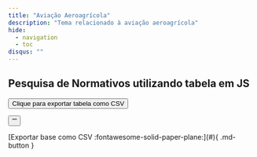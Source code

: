 ```yaml
---
title: "Aviação Aeroagrícola"
description: "Tema relacionado à aviação aeroagrícola"
hide:
  - navigation
  - toc
disqus: ""
---
```



## Pesquisa de Normativos utilizando tabela em JS

<script src="https://bossanova.uk/jspreadsheet/v4/jexcel.js"></script>
<script src="https://jsuites.net/v4/jsuites.js"></script>
<link rel="stylesheet" href="https://jsuites.net/v4/jsuites.css" type="text/css" />
<link rel="stylesheet" href="https://bossanova.uk/jspreadsheet/v4/jexcel.css" type="text/css" />

<div id="spreadsheet"></div>

<p><button id='download'>Clique para exportar tabela como CSV</button></p>

<script>
var mySpreadsheet = jspreadsheet(document.getElementById('spreadsheet'), {
        data:[
            {
                name:'Paulo',
                id:'3',
                age:'40',
                gender:'Male'
            },
            {
                name:'Cosme Sergio',
                id:'4',
                age:'48',
                gender:'Male'
            },
            {
                name:'Jorgina Santos',
                id:'5',
                age:'32',
                gender:'Female'
            },
        ],
        columns: [
            {
                type:'text',
                width:'300',
                name:'id'
            },
            {
                type:'text',
                width:'200',
                name:'name'
            },
            {
                type:'text',
                width:'100',
                name:'age'
            },
            {
                type:'hidden',
                name:'gender'
            },
         ]
    });
 
document.getElementById('download').onclick = function () {
    mySpreadsheet.download();
}
</script>

<div id="spreadsheet2"></div>

<p><button id='download2'>""</button></p>[Exportar base como CSV :fontawesome-solid-paper-plane:](#){ .md-button }

<script>
    jexcel(document.getElementById('spreadsheet2'), {
        search:true,
        pagination:30,
        data:[
            {
              "ementa": "Sistemas de oxigênio dos lavatórios.", 
              "norma": "RBAC-E 111 EMD 00", 
              "tornada_sem_efeito": "", 
              "alterada": "", 
              "data": "16/03/2012", 
              "outros": "", 
              "tipo_normatico": "RBAC-E", 
              "publicacao": "", 
              "revogada": "", 
              "em_vigor": "", 
              "anexos": "https://www.anac.gov.br/assuntos/legislacao/legislacao-1/rbha-e-rbac/rbac/rbac-e-111@@download/arquivo_norma/RBAC-E111EMD00.pdf"
            }, 
            {
              "ementa": "Requisitos de aeronavegabilidade: aeronaves de asas rotativas categoria normal. ", 
              "norma": "RBAC 027 EMD 46", 
              "tornada_sem_efeito": "", 
              "alterada": "", 
              "data": "13/06/2013", 
              "outros": "", 
              "tipo_normatico": "RBAC", 
              "publicacao": "", 
              "revogada": "", 
              "em_vigor": "", 
              "anexos": "https://www.anac.gov.br/assuntos/legislacao/legislacao-1/rbha-e-rbac/rbac/rbac-027@@download/arquivo_norma/RBAC27EMD46.pdf"
            }, 
            {
              "ementa": "Requisitos de aeronavegabilidade: aeronaves de asas rotativas categoria transporte. ", 
              "norma": "RBAC 029 EMD 53", 
              "tornada_sem_efeito": "", 
              "alterada": "", 
              "data": "13/06/2013", 
              "outros": "", 
              "tipo_normatico": "RBAC", 
              "publicacao": "", 
              "revogada": "", 
              "em_vigor": "", 
              "anexos": "https://www.anac.gov.br/assuntos/legislacao/legislacao-1/rbha-e-rbac/rbac/rbac-029@@download/arquivo_norma/RBAC29EMD53.pdf"
            }, 
            {
              "ementa": "Requisitos de aeronavegabilidade: balões livres tripulados.", 
              "norma": "RBAC 031 EMD 07", 
              "tornada_sem_efeito": "", 
              "alterada": "", 
              "data": "16/10/2015", 
              "outros": "", 
              "tipo_normatico": "RBAC", 
              "publicacao": "", 
              "revogada": "", 
              "em_vigor": "", 
              "anexos": "https://www.anac.gov.br/assuntos/legislacao/legislacao-1/rbha-e-rbac/rbac/rbac-031@@download/arquivo_norma/RBAC31EMD07.pdf"
            }, 
            {
              "ementa": "Requisitos de aeronavegabilidade: motores aeronáuticos. ", 
              "norma": "RBAC 033 EMD 28", 
              "tornada_sem_efeito": "", 
              "alterada": "", 
              "data": "22/04/2009", 
              "outros": "", 
              "tipo_normatico": "RBAC", 
              "publicacao": "", 
              "revogada": "", 
              "em_vigor": "", 
              "anexos": "https://www.anac.gov.br/assuntos/legislacao/legislacao-1/rbha-e-rbac/rbac/rbac-033@@download/arquivo_norma/RBAC 33.pdf"
            }, 
            {
              "ementa": "Diretrizes de aeronavegabilidade ", 
              "norma": "RBAC 039 EMD 00", 
              "tornada_sem_efeito": "", 
              "alterada": "", 
              "data": "02/03/2011", 
              "outros": "", 
              "tipo_normatico": "RBAC", 
              "publicacao": "", 
              "revogada": "", 
              "em_vigor": "", 
              "anexos": "https://www.anac.gov.br/assuntos/legislacao/legislacao-1/rbha-e-rbac/rbac/rbac-039@@download/arquivo_norma/RBAC 39.pdf"
            }, 
            {
              "ementa": "Certificação operacional de aeroportos.", 
              "norma": "RBAC 139 EMD 05", 
              "tornada_sem_efeito": "", 
              "alterada": "", 
              "data": "17/12/2015", 
              "outros": "", 
              "tipo_normatico": "RBAC", 
              "publicacao": "", 
              "revogada": "", 
              "em_vigor": "", 
              "anexos": "https://www.anac.gov.br/assuntos/legislacao/legislacao-1/rbha-e-rbac/rbac/rbac-139@@download/arquivo_norma/RBAC139EMD05.pdf, https://www.anac.gov.br/assuntos/legislacao/legislacao-1/rbha-e-rbac/rbac/rbac-139@@download/anexo_norma/Perguntas e Respostas RBAC139_EMD05.pdf"
            }, 
            {
              "ementa": "Requisitos de aeronavegabilidade: aviões categoria transporte", 
              "norma": "RBAC 025 EMD 136", 
              "tornada_sem_efeito": "", 
              "alterada": "", 
              "data": "07/02/2014", 
              "outros": "", 
              "tipo_normatico": "RBAC", 
              "publicacao": "", 
              "revogada": "", 
              "em_vigor": "", 
              "anexos": "https://www.anac.gov.br/assuntos/legislacao/legislacao-1/rbha-e-rbac/rbac/rbac-025@@download/arquivo_norma/BAC25EMD136.pdf"
            }, 
            {
              "ementa": "Operações de transporte aéreo público com aviões com configuração máxima certificada de assentos para passageiros de mais 19 assentos ou capacidade máxima de carga paga acima de 3.400 kg.", 
              "norma": "RBAC 121 EMD 12", 
              "tornada_sem_efeito": "", 
              "alterada": "", 
              "data": "11/02/2021", 
              "outros": "", 
              "tipo_normatico": "RBAC", 
              "publicacao": "12/02/2021", 
              "revogada": "", 
              "em_vigor": "Em vigor em 1º de abril de 2021. Exceto o parágrafo 121.645(e), que entrará em vigor em 26 de maio de 2021.", 
              "anexos": "https://www.anac.gov.br/assuntos/legislacao/legislacao-1/rbha-e-rbac/rbac/rbac-121@@download/arquivo_norma/RBAC121EMD12.pdf, https://www.anac.gov.br/assuntos/legislacao/legislacao-1/rbha-e-rbac/rbac/rbac-121@@download/anexo_norma/PA2020-1031 - CEF RBAC 121.pdf"
            }, 
            {
              "ementa": "Programa Nacional de Instrução em Segurança da Aviação Civil Contra Atos de Interferência Ilícita - PNIAVSEC.", 
              "norma": "RBAC 110 EMD 00", 
              "tornada_sem_efeito": "", 
              "alterada": "", 
              "data": "17/07/2015", 
              "outros": "", 
              "tipo_normatico": "RBAC", 
              "publicacao": "", 
              "revogada": "", 
              "em_vigor": "", 
              "anexos": "https://www.anac.gov.br/assuntos/legislacao/legislacao-1/rbha-e-rbac/rbac/rbac-110@@download/arquivo_norma/RBAC110EMD00.pdf, https://www.anac.gov.br/assuntos/legislacao/legislacao-1/rbha-e-rbac/rbac/rbac-110@@download/anexo_norma/CEF RBAC nº 110.pdf"
            }, 
            {
              "ementa": "Programa de prevenção do risco associado ao uso indevido de substâncias psicoativas na aviação civil.", 
              "norma": "RBAC 120 EMD 03", 
              "tornada_sem_efeito": "", 
              "alterada": "", 
              "data": "11/02/2021", 
              "outros": "", 
              "tipo_normatico": "RBAC", 
              "publicacao": "12/02/2021", 
              "revogada": "", 
              "em_vigor": "Em vigor em 1º de março de 2021.", 
              "anexos": "https://www.anac.gov.br/assuntos/legislacao/legislacao-1/rbha-e-rbac/rbac/rbac-120@@download/arquivo_norma/RBAC120EMD03.pdf, https://www.anac.gov.br/assuntos/legislacao/legislacao-1/rbha-e-rbac/rbac/rbac-120@@download/anexo_norma/CEF RBAC 120.pdf"
            }, 
            {
              "ementa": "Requisitos de aeronavegabilidade: aviões categoria normal.", 
              "norma": "RBAC 023 EMD 64", 
              "tornada_sem_efeito": "", 
              "alterada": "", 
              "data": "07/08/2019", 
              "outros": "", 
              "tipo_normatico": "RBAC", 
              "publicacao": "07/08/2019", 
              "revogada": "", 
              "em_vigor": "", 
              "anexos": "https://www.anac.gov.br/assuntos/legislacao/legislacao-1/rbha-e-rbac/rbac/rbac-023@@download/arquivo_norma/RBAC23EMD64.pdf"
            }, 
            {
              "ementa": "Licenças, habilitações e regras gerais para despachante operacional de voo e mecânico de manutenção aeronáutica", 
              "norma": "RBAC 65 EMD 00", 
              "tornada_sem_efeito": "", 
              "alterada": "", 
              "data": "25/05/2018", 
              "outros": "", 
              "tipo_normatico": "RBAC", 
              "publicacao": "25/05/2018", 
              "revogada": "", 
              "em_vigor": "", 
              "anexos": "https://www.anac.gov.br/assuntos/legislacao/legislacao-1/rbha-e-rbac/rbac/rbac-65@@download/arquivo_norma/RBAC65EMD00.pdf, https://www.anac.gov.br/assuntos/legislacao/legislacao-1/rbha-e-rbac/rbac/rbac-65@@download/anexo_norma/PA2018-3159 - CEF RBAC nº 65.pdf"
            }, 
            {
              "ementa": "Helipontos.", 
              "norma": "RBAC 155 EMD 00", 
              "tornada_sem_efeito": "", 
              "alterada": "", 
              "data": "25/05/2018", 
              "outros": "", 
              "tipo_normatico": "RBAC", 
              "publicacao": "25/05/2018", 
              "revogada": "", 
              "em_vigor": "Em vigor em 21 de novembro de 2018.", 
              "anexos": "https://www.anac.gov.br/assuntos/legislacao/legislacao-1/rbha-e-rbac/rbac/rbac-155@@download/arquivo_norma/RBAC155EMD00.pdf, https://www.anac.gov.br/assuntos/legislacao/legislacao-1/rbha-e-rbac/rbac/rbac-155@@download/anexo_norma/CEF RBAC 155 e Perguntas e Respostas.zip"
            }, 
            {
              "ementa": "Operação Aerodesportiva em Aeronaves sem Certificado de Aeronavegabilidade.", 
              "norma": "RBAC 103 EMD 00", 
              "tornada_sem_efeito": "", 
              "alterada": "", 
              "data": "08/06/2018", 
              "outros": "Retificado no Diário Oficial da União de 20 de junho de 2018, Seção 1, página 54.", 
              "tipo_normatico": "RBAC", 
              "publicacao": "08/06/2018", 
              "revogada": "", 
              "em_vigor": "", 
              "anexos": "https://www.anac.gov.br/assuntos/legislacao/legislacao-1/rbha-e-rbac/rbac/rbac-103@@download/arquivo_norma/RBAC103_EMD00 - Retificado.pdf, https://www.anac.gov.br/assuntos/legislacao/legislacao-1/rbha-e-rbac/rbac/rbac-103@@download/anexo_norma/CEF RBAC 103.pdf"
            }, 
            {
              "ementa": "Credenciamento de pessoas.\r\n", 
              "norma": "RBAC 183 EMD 01", 
              "tornada_sem_efeito": "", 
              "alterada": "", 
              "data": "08/06/2018", 
              "outros": "", 
              "tipo_normatico": "RBAC", 
              "publicacao": "08/06/2018", 
              "revogada": "", 
              "em_vigor": "", 
              "anexos": "https://www.anac.gov.br/assuntos/legislacao/legislacao-1/rbha-e-rbac/rbac/rbac-183@@download/arquivo_norma/RBAC183_EMD01.pdf"
            }, 
            {
              "ementa": "Requisitos de Aeronavegabilidade: Hélices.", 
              "norma": "RBAC 035 EMD 10", 
              "tornada_sem_efeito": "", 
              "alterada": "", 
              "data": "07/08/2019", 
              "outros": "", 
              "tipo_normatico": "RBAC", 
              "publicacao": "07/08/2019", 
              "revogada": "", 
              "em_vigor": "", 
              "anexos": "https://www.anac.gov.br/assuntos/legislacao/legislacao-1/rbha-e-rbac/rbac/rbac-035@@download/arquivo_norma/RBAC35EMD10.pdf"
            }, 
            {
              "ementa": "Operação de empresas estrangeiras que têm por objetivo o transporte aéreo público no Brasil (Operations of foreign air carriers within Brazil engaged in common carriage).", 
              "norma": "RBAC 129 EMD 01", 
              "tornada_sem_efeito": "", 
              "alterada": "", 
              "data": "31/08/2018", 
              "outros": "", 
              "tipo_normatico": "RBAC", 
              "publicacao": "31/08/2018.", 
              "revogada": "", 
              "em_vigor": "", 
              "anexos": "https://www.anac.gov.br/assuntos/legislacao/legislacao-1/rbha-e-rbac/rbac/rbac-129@@download/arquivo_norma/RBAC129EMD01.pdf, https://www.anac.gov.br/assuntos/legislacao/legislacao-1/rbha-e-rbac/rbac/rbac-129@@download/anexo_norma/CEF RBAC nº 129.pdf"
            }, 
            {
              "ementa": "Marcas de Identificação, de Nacionalidade e de Matrícula.", 
              "norma": "RBAC 45  EMD 04", 
              "tornada_sem_efeito": "", 
              "alterada": "", 
              "data": "24/06/2020", 
              "outros": "", 
              "tipo_normatico": "RBAC", 
              "publicacao": "24/06/2020", 
              "revogada": "", 
              "em_vigor": "Em vigor em 1º de julho de 2020.", 
              "anexos": "https://www.anac.gov.br/assuntos/legislacao/legislacao-1/rbha-e-rbac/rbac/rbac-045@@download/arquivo_norma/RBAC45EMD04.pdf, https://www.anac.gov.br/assuntos/legislacao/legislacao-1/rbha-e-rbac/rbac/rbac-045@@download/anexo_norma/CEF RBAC 45.pdf"
            }, 
            {
              "ementa": "Segurança da aviação civil contra atos de interferência ilícita – Operador de aeródromo.", 
              "norma": "RBAC 107 EMD 04", 
              "tornada_sem_efeito": "", 
              "alterada": "", 
              "data": "07/06/2021", 
              "outros": "", 
              "tipo_normatico": "RBAC", 
              "publicacao": "14/06/2021", 
              "revogada": "", 
              "em_vigor": "Em vigor em 1º de julho de 2021.", 
              "anexos": "https://www.anac.gov.br/assuntos/legislacao/legislacao-1/rbha-e-rbac/rbac/rbac-107@@download/arquivo_norma/RBAC107EMD04 - versão em vigor de 01.07 a 01.08.2021.pdf, https://www.anac.gov.br/assuntos/legislacao/legislacao-1/rbha-e-rbac/rbac/rbac-107@@download/anexo_norma/Anexos RBAC 107.zip"
            }, 
            {
              "ementa": "Segurança da aviação civil contra atos de interferência ilícita - Operador aéreo.", 
              "norma": "RBAC 108 EMD 04", 
              "tornada_sem_efeito": "", 
              "alterada": "", 
              "data": "07/06/2021", 
              "outros": "", 
              "tipo_normatico": "RBAC", 
              "publicacao": "14/06/2021", 
              "revogada": "", 
              "em_vigor": "Em vigor em 1º de julho de 2021.", 
              "anexos": "https://www.anac.gov.br/assuntos/legislacao/legislacao-1/rbha-e-rbac/rbac/rbac-108@@download/arquivo_norma/RBAC108EMD04 - versão em vigor de 01.07 a 01.08.2021.pdf, https://www.anac.gov.br/assuntos/legislacao/legislacao-1/rbha-e-rbac/rbac/rbac-108@@download/anexo_norma/Anexos.zip"
            }, 
            {
              "ementa": "Regras Gerais para petição de emissão, alteração, revogação e isenção de cumprimento de regra.", 
              "norma": "RBAC 11 EMD 03", 
              "tornada_sem_efeito": "", 
              "alterada": "", 
              "data": "24/03/2020", 
              "outros": "", 
              "tipo_normatico": "RBAC", 
              "publicacao": "24/03/2020", 
              "revogada": "", 
              "em_vigor": "Em vigor em 1º de abril de 2020.", 
              "anexos": "https://www.anac.gov.br/assuntos/legislacao/legislacao-1/rbha-e-rbac/rbac/rbac-011@@download/arquivo_norma/RBAC11EMD03.pdf"
            }, 
            {
              "ementa": "Requisitos para drenagem de combustível e emissões de escapamento de aviões com motores a turbina.", 
              "norma": "RBAC 034 EMD 06", 
              "tornada_sem_efeito": "", 
              "alterada": "", 
              "data": "18/12/2018", 
              "outros": "", 
              "tipo_normatico": "RBAC", 
              "publicacao": "18/12/2018", 
              "revogada": "", 
              "em_vigor": "Em vigor em 17 de fevereiro de 2019.", 
              "anexos": "https://www.anac.gov.br/assuntos/legislacao/legislacao-1/rbha-e-rbac/rbac/rbac-034@@download/arquivo_norma/RBAC34EMD06.pdf"
            }, 
            {
              "ementa": "Requisitos para emissões de CO2 de aviões.", 
              "norma": "RBAC 038 EMD 00", 
              "tornada_sem_efeito": "", 
              "alterada": "", 
              "data": "18/12/2018", 
              "outros": "", 
              "tipo_normatico": "RBAC", 
              "publicacao": "18/12/2018", 
              "revogada": "", 
              "em_vigor": "Em vigor em 17 de fevereiro de 2019.", 
              "anexos": "https://www.anac.gov.br/assuntos/legislacao/legislacao-1/rbha-e-rbac/rbac/rbac-038@@download/arquivo_norma/RBAC38EMD00.pdf"
            }, 
            {
              "ementa": "Certificação e Requisitos Operacionais: Centros de treinamento de aviação civil.", 
              "norma": "RBAC 142 EMD 03", 
              "tornada_sem_efeito": "", 
              "alterada": "", 
              "data": "11/02/2021", 
              "outros": "", 
              "tipo_normatico": "RBAC", 
              "publicacao": "12/02/2021", 
              "revogada": "", 
              "em_vigor": "Em vigor em 1º de março de 2021.", 
              "anexos": "https://www.anac.gov.br/assuntos/legislacao/legislacao-1/rbha-e-rbac/rbac/rbac-142@@download/arquivo_norma/RBAC142EMD03.pdf, https://www.anac.gov.br/assuntos/legislacao/legislacao-1/rbha-e-rbac/rbac/rbac-142@@download/anexo_norma/CEF RBAC 142 EMD 02.pdf"
            }, 
            {
              "ementa": "Organizações de manutenção de produto aeronáutico.", 
              "norma": "RBAC 145 EMD 07", 
              "tornada_sem_efeito": "", 
              "alterada": "", 
              "data": "23/02/2021", 
              "outros": "", 
              "tipo_normatico": "RBAC", 
              "publicacao": "26/02/2021", 
              "revogada": "", 
              "em_vigor": "Em vigor em 1º de junho de 2021.", 
              "anexos": "https://www.anac.gov.br/assuntos/legislacao/legislacao-1/rbha-e-rbac/rbac/rbac-145@@download/arquivo_norma/RBAC145EMD07.pdf, https://www.anac.gov.br/assuntos/legislacao/legislacao-1/rbha-e-rbac/rbac/rbac-145@@download/anexo_norma/CEF RBAC nº 145.pdf"
            }, 
            {
              "ementa": "Requisitos para gerenciamento de risco de fadiga humana.", 
              "norma": "RBAC 117 EMD 00", 
              "tornada_sem_efeito": "", 
              "alterada": "", 
              "data": "19/03/2019", 
              "outros": "", 
              "tipo_normatico": "RBAC", 
              "publicacao": "19/03/2019", 
              "revogada": "", 
              "em_vigor": "", 
              "anexos": "https://www.anac.gov.br/assuntos/legislacao/legislacao-1/rbha-e-rbac/rbac/rbac-117@@download/arquivo_norma/RBAC117EMD00.pdf, https://www.anac.gov.br/assuntos/legislacao/legislacao-1/rbha-e-rbac/rbac/rbac-117@@download/anexo_norma/ CEF RBAC nº 117.pdf"
            }, 
            {
              "ementa": "Requisitos para operações especiais de aviação pública.", 
              "norma": "RBAC 90 EMD 00", 
              "tornada_sem_efeito": "", 
              "alterada": "", 
              "data": "12/04/2019", 
              "outros": "", 
              "tipo_normatico": "RBAC", 
              "publicacao": "12/04/2019", 
              "revogada": "", 
              "em_vigor": "Em vigor em 11 de julho de 2019.", 
              "anexos": "https://www.anac.gov.br/assuntos/legislacao/legislacao-1/rbha-e-rbac/rbac/rbac-90@@download/arquivo_norma/RBAC90EMD00.pdf, https://www.anac.gov.br/assuntos/legislacao/legislacao-1/rbha-e-rbac/rbac/rbac-90@@download/anexo_norma/ CEF RBAC nº 90.pdf"
            }, 
            {
              "ementa": "Salto de paraquedas.", 
              "norma": "RBAC 105 EMD 02", 
              "tornada_sem_efeito": "", 
              "alterada": "", 
              "data": "12/04/2019", 
              "outros": "", 
              "tipo_normatico": "RBAC", 
              "publicacao": "12/04/2019", 
              "revogada": "", 
              "em_vigor": "Em vigor em 11 de julho de 2019.", 
              "anexos": "https://www.anac.gov.br/assuntos/legislacao/legislacao-1/rbha-e-rbac/rbac/rbac-105@@download/arquivo_norma/RBAC105EMD02.pdf"
            }, 
            {
              "ementa": "Operação de aeronaves de asas rotativas com cargas externas.", 
              "norma": "RBAC 133 EMD 02", 
              "tornada_sem_efeito": "", 
              "alterada": "", 
              "data": "12/04/2019", 
              "outros": "", 
              "tipo_normatico": "RBAC", 
              "publicacao": "12/04/2019", 
              "revogada": "", 
              "em_vigor": "Em vigor em 11 de julho de 2019.", 
              "anexos": "https://www.anac.gov.br/assuntos/legislacao/legislacao-1/rbha-e-rbac/rbac/rbac-133@@download/arquivo_norma/RBAC133EMD02.pdf, https://www.anac.gov.br/assuntos/legislacao/legislacao-1/rbha-e-rbac/rbac/rbac-133@@download/anexo_norma/CEF RBAC-133.pdf"
            }, 
            {
              "ementa": "Transporte de artigos perigosos em aeronaves civis.", 
              "norma": "RBAC 175 EMD 03", 
              "tornada_sem_efeito": "", 
              "alterada": "", 
              "data": "11/02/2021", 
              "outros": "", 
              "tipo_normatico": "RBAC", 
              "publicacao": "12/02/2021", 
              "revogada": "", 
              "em_vigor": "Em vigor em 1º de abril de 2021.", 
              "anexos": "https://www.anac.gov.br/assuntos/legislacao/legislacao-1/rbha-e-rbac/rbac/rbac-175@@download/arquivo_norma/RBAC175EMD03.pdf, https://www.anac.gov.br/assuntos/legislacao/legislacao-1/rbha-e-rbac/rbac/rbac-175@@download/anexo_norma/CEF RBAC 175.pdf"
            }, 
            {
              "ementa": "Certificação e requisitos operacionais: Centros de Instrução de Aviação Civil.", 
              "norma": "RBAC 141 EMD 01", 
              "tornada_sem_efeito": "", 
              "alterada": "", 
              "data": "06/03/2020", 
              "outros": "", 
              "tipo_normatico": "RBAC", 
              "publicacao": "06/03/2020", 
              "revogada": "", 
              "em_vigor": "Em vigor em 1º de abril de 2020.", 
              "anexos": "https://www.anac.gov.br/assuntos/legislacao/legislacao-1/rbha-e-rbac/rbac/rbac-141@@download/arquivo_norma/RBAC141EMD01.pdf, https://www.anac.gov.br/assuntos/legislacao/legislacao-1/rbha-e-rbac/rbac/rbac-141@@download/anexo_norma/CEF RBAC 141.pdf"
            }, 
            {
              "ementa": "Licenças, habilitações e certificados para pilotos.", 
              "norma": "RBAC 61 EMD 13", 
              "tornada_sem_efeito": "", 
              "alterada": "", 
              "data": "19/03/2020", 
              "outros": "", 
              "tipo_normatico": "RBAC", 
              "publicacao": "20/03/2020", 
              "revogada": "", 
              "em_vigor": "Em vigor em 1º de abril de 2020.", 
              "anexos": "https://www.anac.gov.br/assuntos/legislacao/legislacao-1/rbha-e-rbac/rbac/rbac-61@@download/arquivo_norma/RBAC61EMD13.pdf, https://www.anac.gov.br/assuntos/legislacao/legislacao-1/rbha-e-rbac/rbac/rbac-61@@download/anexo_norma/ CEF RBAC 61.pdf"
            }, 
            {
              "ementa": "Aeródromos - Operação, manutenção e resposta à emergência.", 
              "norma": "RBAC 153 EMD 06", 
              "tornada_sem_efeito": "", 
              "alterada": "", 
              "data": "09/03/2021", 
              "outros": "", 
              "tipo_normatico": "RBAC", 
              "publicacao": "15/03/2021", 
              "revogada": "", 
              "em_vigor": "Em vigor em 1º de abril de 2021.", 
              "anexos": "https://www.anac.gov.br/assuntos/legislacao/legislacao-1/rbha-e-rbac/rbac/rbac-153@@download/arquivo_norma/RBAC153EMD06.pdf, https://www.anac.gov.br/assuntos/legislacao/legislacao-1/rbha-e-rbac/rbac/rbac-153@@download/anexo_norma/Anexos RBAC 153.zip"
            }, 
            {
              "ementa": "Certificação e requisitos operacionais: operações aeroagrícolas.", 
              "norma": "RBAC 137 EMD 04", 
              "tornada_sem_efeito": "", 
              "alterada": "", 
              "data": "12/05/2020", 
              "outros": "", 
              "tipo_normatico": "RBAC", 
              "publicacao": "15/05/2020", 
              "revogada": "", 
              "em_vigor": "Em vigor em 1º de junho de 2020.", 
              "anexos": "https://www.anac.gov.br/assuntos/legislacao/legislacao-1/rbha-e-rbac/rbac/rbac-137@@download/arquivo_norma/RBAC137EMD04.pdf, https://www.anac.gov.br/assuntos/legislacao/legislacao-1/rbha-e-rbac/rbac/rbac-137@@download/anexo_norma/CEF RBAC 137.pdf"
            }, 
            {
              "ementa": "Operações de transporte aéreo público com aviões com configuração máxima certificada de assentos para passageiros de até 19 assentos e capacidade máxima de carga paga de até 3.400 kg (7.500 lb), ou helicópteros.", 
              "norma": "RBAC 135 EMD 10", 
              "tornada_sem_efeito": "", 
              "alterada": "", 
              "data": "11/02/2021", 
              "outros": "", 
              "tipo_normatico": "RBAC", 
              "publicacao": "12/02/2021", 
              "revogada": "", 
              "em_vigor": "Em vigor em 1º de abril de 2021.", 
              "anexos": "https://www.anac.gov.br/assuntos/legislacao/legislacao-1/rbha-e-rbac/rbac/rbac-135@@download/arquivo_norma/RBAC135EMD10.pdf, https://www.anac.gov.br/assuntos/legislacao/legislacao-1/rbha-e-rbac/rbac/rbac-135@@download/anexo_norma/ CEF RBAC nº 135.pdf"
            }, 
            {
              "ementa": "Definições, regras de redação e unidades de medida para uso nos normativos da ANAC.", 
              "norma": "RBAC 01 EMD 08", 
              "tornada_sem_efeito": "", 
              "alterada": "", 
              "data": "11/02/2021", 
              "outros": "", 
              "tipo_normatico": "RBAC", 
              "publicacao": "12/01/2021", 
              "revogada": "", 
              "em_vigor": "Em vigor em 1º de abril de 2021.", 
              "anexos": "https://www.anac.gov.br/assuntos/legislacao/legislacao-1/rbha-e-rbac/rbac/rbac-01@@download/arquivo_norma/RBAC01EMD08.pdf"
            }, 
            {
              "ementa": "Certificação: Operadores de Transporte Aéreo Público.", 
              "norma": "RBAC 119 EMD 08", 
              "tornada_sem_efeito": "", 
              "alterada": "", 
              "data": "11/02/2021", 
              "outros": "", 
              "tipo_normatico": "RBAC", 
              "publicacao": "12/02/2021", 
              "revogada": "", 
              "em_vigor": "Em vigor em 1º de março de 2021.", 
              "anexos": "https://www.anac.gov.br/assuntos/legislacao/legislacao-1/rbha-e-rbac/rbac/rbac-119@@download/arquivo_norma/RBAC119EMD08.pdf, https://www.anac.gov.br/assuntos/legislacao/legislacao-1/rbha-e-rbac/rbac/rbac-119@@download/anexo_norma/CEF RBAC 119.pdf"
            }, 
            {
              "ementa": "Requisitos para concessão de certificados médicos aeronáuticos, para o cadastro e credenciamento de médicos, credenciamento de clínicas e para o convênio com entidades públicas.", 
              "norma": "RBAC 67 EMD 04", 
              "tornada_sem_efeito": "", 
              "alterada": "Retificado no DOU de 29/04/2020.", 
              "data": "20/03/2020", 
              "outros": "", 
              "tipo_normatico": "RBAC", 
              "publicacao": "20/03/2020", 
              "revogada": "", 
              "em_vigor": "Em vigor em 1º de abril de 2020.", 
              "anexos": "https://www.anac.gov.br/assuntos/legislacao/legislacao-1/rbha-e-rbac/rbac/rbac-067@@download/arquivo_norma/RBAC67EMD04.pdf, https://www.anac.gov.br/assuntos/legislacao/legislacao-1/rbha-e-rbac/rbac/rbac-067@@download/anexo_norma/CEF RBAC 67.pdf"
            }, 
            {
              "ementa": "Requisitos para qualificação e uso de dispositivos de treinamento para simulação de voo.", 
              "norma": "RBAC 60 EMD 00", 
              "tornada_sem_efeito": "", 
              "alterada": "", 
              "data": "20/03/2020", 
              "outros": "Retificado no Diário Oficial da União de 24 de março de 2020, Seção 1, página 66.", 
              "tipo_normatico": "RBAC", 
              "publicacao": "20/03/2020", 
              "revogada": "", 
              "em_vigor": "Em vigor em 1º de abril de 2020.", 
              "anexos": "https://www.anac.gov.br/assuntos/legislacao/legislacao-1/rbha-e-rbac/rbac/rbac-60@@download/arquivo_norma/RBAC60EMD00.pdf"
            }, 
            {
              "ementa": "Certificação e requisitos operacionais: voos panorâmicos.", 
              "norma": "RBAC 136 EMD 00", 
              "tornada_sem_efeito": "", 
              "alterada": "", 
              "data": "24/06/2020", 
              "outros": "", 
              "tipo_normatico": "RBAC", 
              "publicacao": "24/06/2020", 
              "revogada": "", 
              "em_vigor": "Em vigor em 1º de julho de 2020.", 
              "anexos": "https://www.anac.gov.br/assuntos/legislacao/legislacao-1/rbha-e-rbac/rbac/rbac-136@@download/arquivo_norma/RBAC136EMD00.pdf"
            }, 
            {
              "ementa": "Planos de Zoneamento de Ruído de Aeródromos  - PZR", 
              "norma": "RBAC 161 EMD 03", 
              "tornada_sem_efeito": "", 
              "alterada": "", 
              "data": "23/02/2021", 
              "outros": "Retificado no Diário Oficial da União de 1º de abril de 2021, Seção 1 (Edição Extra), páginas 28 e 29.", 
              "tipo_normatico": "RBAC", 
              "publicacao": "26/02/2021", 
              "revogada": "", 
              "em_vigor": "Em vigor em 1º de abril de 2021.", 
              "anexos": "https://www.anac.gov.br/assuntos/legislacao/legislacao-1/rbha-e-rbac/rbac/rbac-161@@download/arquivo_norma/RBAC161EMD03 - Retificado.pdf, https://www.anac.gov.br/assuntos/legislacao/legislacao-1/rbha-e-rbac/rbac/rbac-161@@download/anexo_norma/CEF RBAC nº 161.pdf"
            }, 
            {
              "ementa": "Manutenção, manutenção preventiva, reconstrução e alteração.", 
              "norma": "RBAC 43 EMD 05", 
              "tornada_sem_efeito": "", 
              "alterada": "", 
              "data": "09/03/2021", 
              "outros": "", 
              "tipo_normatico": "RBAC", 
              "publicacao": "15/03/2021", 
              "revogada": "", 
              "em_vigor": "Em vigor em 26 de maio de 2021.", 
              "anexos": "https://www.anac.gov.br/assuntos/legislacao/legislacao-1/rbha-e-rbac/rbac/rbac-43-emd-05@@download/arquivo_norma/RBAC43EMD05.pdf"
            }, 
            {
              "ementa": "Operações de transporte aéreo público com aviões com configuração máxima certificada de assentos para passageiros de até 19 assentos e capacidade máxima de carga paga de até 3.400 kg (7.500 lb), ou helicópteros.", 
              "norma": "RBAC 135 EMD 11", 
              "tornada_sem_efeito": "", 
              "alterada": "", 
              "data": "09/03/2021", 
              "outros": "", 
              "tipo_normatico": "RBAC", 
              "publicacao": "15/03/2021", 
              "revogada": "", 
              "em_vigor": "Em vigor em 26 de maio de 2021.", 
              "anexos": "https://www.anac.gov.br/assuntos/legislacao/legislacao-1/rbha-e-rbac/rbac/rbac-135-emd-11@@download/arquivo_norma/RBAC135EMD11.pdf"
            }, 
            {
              "ementa": "Manutenção, manutenção preventiva, reconstrução e alteração.", 
              "norma": "RBAC 43 EMD 04", 
              "tornada_sem_efeito": "", 
              "alterada": "", 
              "data": "02/08/2019", 
              "outros": "", 
              "tipo_normatico": "RBAC", 
              "publicacao": "07/08/2019", 
              "revogada": "", 
              "em_vigor": "", 
              "anexos": "https://www.anac.gov.br/assuntos/legislacao/legislacao-1/rbha-e-rbac/rbac/rbac-43@@download/arquivo_norma/RBAC43EMD04.pdf, https://www.anac.gov.br/assuntos/legislacao/legislacao-1/rbha-e-rbac/rbac/rbac-43@@download/anexo_norma/CEF RBAC nº 43.pdf"
            }, 
            {
              "ementa": "Requisitos de ruído para aeronave.", 
              "norma": "RBAC 36", 
              "tornada_sem_efeito": "", 
              "alterada": "", 
              "data": "08/04/2021", 
              "outros": "", 
              "tipo_normatico": "RBAC", 
              "publicacao": "12/04/2021", 
              "revogada": "", 
              "em_vigor": "Em vigor em 3 de maio de 2021.", 
              "anexos": "https://www.anac.gov.br/assuntos/legislacao/legislacao-1/rbha-e-rbac/rbac/rbac-36@@download/arquivo_norma/RBAC36EMD31.pdf"
            }, 
            {
              "ementa": "Requisitos gerais para aeronaves não tripuladas de uso civil", 
              "norma": "RBAC-E 94 EMD 01", 
              "tornada_sem_efeito": "", 
              "alterada": "", 
              "data": "01/06/2021", 
              "outros": "", 
              "tipo_normatico": "RBAC", 
              "publicacao": "07/06/2021", 
              "revogada": "", 
              "em_vigor": "Em vigor em 1º de julho de 2021.", 
              "anexos": "https://www.anac.gov.br/assuntos/legislacao/legislacao-1/rbha-e-rbac/rbac/rbac-e-94-emd-01@@download/arquivo_norma/RBACE94EMD01.pdf, https://www.anac.gov.br/assuntos/legislacao/legislacao-1/rbha-e-rbac/rbac/rbac-e-94-emd-01@@download/anexo_norma/CEF RBAC-E 94.pdf"
            }, 
            {
              "ementa": "Certificação de Produto e Artigo Aeronáuticos.", 
              "norma": "RBAC 21 EMD 08", 
              "tornada_sem_efeito": "", 
              "alterada": "", 
              "data": "14/06/2021", 
              "outros": "", 
              "tipo_normatico": "RBAC", 
              "publicacao": "14/06/2021", 
              "revogada": "", 
              "em_vigor": "Em vigor em 1º de julho de 2021.", 
              "anexos": "https://www.anac.gov.br/assuntos/legislacao/legislacao-1/rbha-e-rbac/rbac/rbac-21-emd-08@@download/arquivo_norma/RBAC21EMD08.pdf, https://www.anac.gov.br/assuntos/legislacao/legislacao-1/rbha-e-rbac/rbac/rbac-21-emd-08@@download/anexo_norma/CEF RBAC 21.pdf"
            }, 
            {
              "ementa": "Aeronavegabilidade continuada e melhorias na segurança para aviões categoria transporte.", 
              "norma": "RBAC 26 EMD 03", 
              "tornada_sem_efeito": "", 
              "alterada": "", 
              "data": "14/06/2021", 
              "outros": "", 
              "tipo_normatico": "CE/SC", 
              "publicacao": "14/06/2021.", 
              "revogada": "", 
              "em_vigor": "Em vigor em 1º de julho de 2021.", 
              "anexos": "https://www.anac.gov.br/assuntos/legislacao/legislacao-1/rbha-e-rbac/rbac/rbac-26-emd-03@@download/arquivo_norma/RBAC26EMD03.pdf"
            }, 
            {
              "ementa": "Requisitos gerais de operação para aeronaves civis.", 
              "norma": "RBAC 91 EMD 03", 
              "tornada_sem_efeito": "", 
              "alterada": "", 
              "data": "14/06/2021", 
              "outros": "", 
              "tipo_normatico": "RBAC", 
              "publicacao": "14/06/2021", 
              "revogada": "", 
              "em_vigor": "Em vigor em 1º de julho de 2021.", 
              "anexos": "https://www.anac.gov.br/assuntos/legislacao/legislacao-1/rbha-e-rbac/rbac/rbac-91-emd-03@@download/arquivo_norma/RBAC91EMD03.pdf"
            }, 
            {
              "ementa": "Operações de transporte aéreo público com aviões com configuração máxima certificada de assentos para passageiros de mais 19 assentos ou capacidade máxima de carga paga acima de 3.400 kg.", 
              "norma": "RBAC 121 EMD 14", 
              "tornada_sem_efeito": "", 
              "alterada": "", 
              "data": "14/06/2021", 
              "outros": "", 
              "tipo_normatico": "RBAC", 
              "publicacao": "14/06/2021", 
              "revogada": "", 
              "em_vigor": "Em vigor em 1º de julho de 2021.", 
              "anexos": "https://www.anac.gov.br/assuntos/legislacao/legislacao-1/rbha-e-rbac/rbac/rbac-121-emd-14@@download/arquivo_norma/RBAC121EMD14.pdf"
            }, 
            {
              "ementa": "Projeto de Aeródromos.", 
              "norma": "RBAC 154 EMD 07", 
              "tornada_sem_efeito": "", 
              "alterada": "", 
              "data": "16/06/2021", 
              "outros": "", 
              "tipo_normatico": "RBAC", 
              "publicacao": "16/06/2021.", 
              "revogada": "", 
              "em_vigor": "Em vigor em 1º de julho de 2021.", 
              "anexos": "https://www.anac.gov.br/assuntos/legislacao/legislacao-1/rbha-e-rbac/rbac/rbac-154-emd-07@@download/arquivo_norma/RBAC154EMD07.pdf, https://www.anac.gov.br/assuntos/legislacao/legislacao-1/rbha-e-rbac/rbac/rbac-154-emd-07@@download/anexo_norma/Perguntas e Respostas  RBAC nº 154  Emenda nº 07.pdf"
            }
            
        columns: [
            {
                type:'text',
                width:'300',
                title:'Ementa',
                name: 'ementa'
            },
            {
                type:'text',
                width:'200',
                name:'norma'
            },
            {
                type:'hidden',
                width:'100',
                name:'tornada_sem_efeito'
            },
             {
                type:'hidden',
                width:'100',
                name:'alterada'
            },
            {
                type:'calendar',
//                title:'Data',
//                options: { format:'DD/MM/YYYY' },
                width:'100',
                name:'data'
            },
            {
                type:'hidden',
                width:'100',
                name:'outros'
            },
            {
                type:'text',
                width:'100',
                name:'tipo_normatico'
            },
            {
                type:'hidden',
                width:'100',
                name:'publicacao'
            },
            {
                type:'hidden',
                width:'100',
                name:'revogada'
            },
            {
                type:'text',
                width:'100',
                name:'em_vigor'
            },
            {
                type:'text',
                width:'500',
                title:'Anexos',
                name:'anexos'
            },
//             {
//                type:'hidden',
//                name:'gender'
//           },
         ]
    });
document.getElementById('download2').onclick = function () {
    mySpreadsheet.download();
}
</script>
